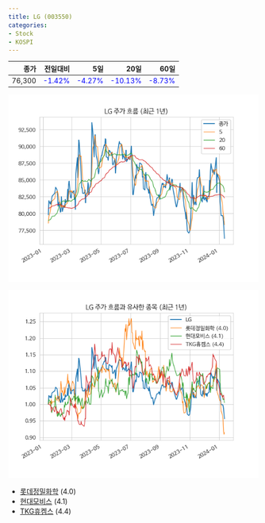 ```yaml
---
title: LG (003550)
categories:
- Stock
- KOSPI
---
```


|종가|전일대비|5일|20일|60일|
|---:|-------:|--:|---:|---:|
|76,300|<span style="color: blue">-1.42%</span>|<span style="color: blue">-4.27%</span>|<span style="color: blue">-10.13%</span>|<span style="color: blue">-8.73%</span>|


<!-- more -->

![003550](/assets/images/stock/003550.png)

![003550](/assets/images/stock/003550_sim.png)

- [롯데정밀화학](/004000/) (4.0)
- [현대모비스](/012330/) (4.1)
- [TKG휴켐스](/069260/) (4.4)